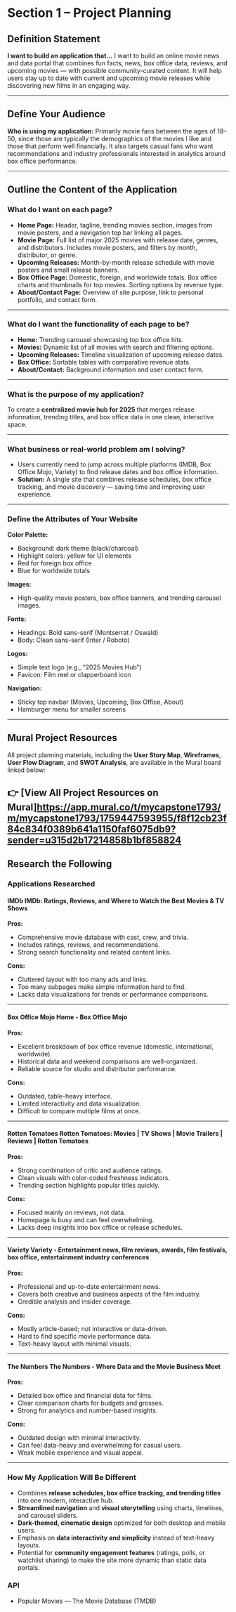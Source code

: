 # Section 1 – Project Planning

## Definition Statement
**I want to build an application that...**
I want to build an online movie news and data portal that combines fun facts, news, box office data, reviews, and upcoming movies — with possible community-curated content.
It will help users stay up to date with current and upcoming movie releases while discovering new films in an engaging way.

---

## Define Your Audience
**Who is using my application:**
Primarily movie fans between the ages of 18–50, since those are typically the demographics of the movies I like and those that perform well financially.
It also targets casual fans who want recommendations and industry professionals interested in analytics around box office performance.

---

## Outline the Content of the Application

### What do I want on each page?
- **Home Page:** Header, tagline, trending movies section, images from movie posters, and a navigation top bar linking all pages.
- **Movie Page:** Full list of major 2025 movies with release date, genres, and distributors. Includes movie posters, and filters by month, distributor, or genre.
- **Upcoming Releases:** Month-by-month release schedule with movie posters and small release banners.
- **Box Office Page:** Domestic, foreign, and worldwide totals. Box office charts and thumbnails for top movies. Sorting options by revenue type.
- **About/Contact Page:** Overview of site purpose, link to personal portfolio, and contact form.

---

### What do I want the functionality of each page to be?
- **Home:** Trending carousel showcasing top box office hits.
- **Movies:** Dynamic list of all movies with search and filtering options.
- **Upcoming Releases:** Timeline visualization of upcoming release dates.
- **Box Office:** Sortable tables with comparative revenue stats.
- **About/Contact:** Background information and user contact form.

---

### What is the purpose of my application?
To create a **centralized movie hub for 2025** that merges release information, trending titles, and box office data in one clean, interactive space.

---

### What business or real-world problem am I solving?
- Users currently need to jump across multiple platforms (IMDB, Box Office Mojo, Variety) to find release dates and box office information.
- **Solution:** A single site that combines release schedules, box office tracking, and movie discovery — saving time and improving user experience.

---

### Define the Attributes of Your Website
**Color Palette:**
- Background: dark theme (black/charcoal)
- Highlight colors: yellow for UI elements
- Red for foreign box office
- Blue for worldwide totals

**Images:**
- High-quality movie posters, box office banners, and trending carousel images.

**Fonts:**
- Headings: Bold sans-serif (Montserrat / Oswald)
- Body: Clean sans-serif (Inter / Roboto)

**Logos:**
- Simple text logo (e.g., “2025 Movies Hub”)
- Favicon: Film reel or clapperboard icon

**Navigation:**
- Sticky top navbar (Movies, Upcoming, Box Office, About)
- Hamburger menu for smaller screens

---

## Mural Project Resources
All project planning materials, including the **User Story Map**, **Wireframes**, **User Flow Diagram**, and **SWOT Analysis**, are available in the Mural board linked below:

👉 [View All Project Resources on Mural]https://app.mural.co/t/mycapstone1793/m/mycapstone1793/1759447593955/f8f12cb23f84c834f0389b641a1150faf6075db9?sender=u315d2b17214858b1bf858824
---

## Research the Following

### Applications Researched
#### IMDb IMDb: Ratings, Reviews, and Where to Watch the Best Movies & TV Shows
**Pros:**
- Comprehensive movie database with cast, crew, and trivia.
- Includes ratings, reviews, and recommendations.
- Strong search functionality and related content links.

**Cons:**
- Cluttered layout with too many ads and links.
- Too many subpages make simple information hard to find.
- Lacks data visualizations for trends or performance comparisons.

---

#### Box Office Mojo Home - Box Office Mojo
**Pros:**
- Excellent breakdown of box office revenue (domestic, international, worldwide).
- Historical data and weekend comparisons are well-organized.
- Reliable source for studio and distributor performance.

**Cons:**
- Outdated, table-heavy interface.
- Limited interactivity and data visualization.
- Difficult to compare multiple films at once.

---

#### Rotten Tomatoes  Rotten Tomatoes: Movies | TV Shows | Movie Trailers | Reviews | Rotten Tomatoes
**Pros:**
- Strong combination of critic and audience ratings.
- Clean visuals with color-coded freshness indicators.
- Trending section highlights popular titles quickly.

**Cons:**
- Focused mainly on reviews, not data.
- Homepage is busy and can feel overwhelming.
- Lacks deep insights into box office or release schedules.

---

#### Variety  Variety - Entertainment news, film reviews, awards, film festivals, box office, entertainment industry conferences
**Pros:**
- Professional and up-to-date entertainment news.
- Covers both creative and business aspects of the film industry.
- Credible analysis and insider coverage.

**Cons:**
- Mostly article-based; not interactive or data-driven.
- Hard to find specific movie performance data.
- Text-heavy layout with minimal visuals.

---

#### The Numbers  The Numbers - Where Data and the Movie Business Meet
**Pros:**
- Detailed box office and financial data for films.
- Clear comparison charts for budgets and grosses.
- Strong for analytics and number-based insights.

**Cons:**
- Outdated design with minimal interactivity.
- Can feel data-heavy and overwhelming for casual users.
- Weak mobile experience and visual appeal.

---

### How My Application Will Be Different
- Combines **release schedules, box office tracking, and trending titles** into one modern, interactive hub.
- **Streamlined navigation** and **visual storytelling** using charts, timelines, and carousel sliders.
- **Dark-themed, cinematic design** optimized for both desktop and mobile users.
- Emphasis on **data interactivity and simplicity** instead of text-heavy layouts.
- Potential for **community engagement features** (ratings, polls, or watchlist sharing) to make the site more dynamic than static data portals.


### API
- Popular Movies — The Movie Database (TMDB)
